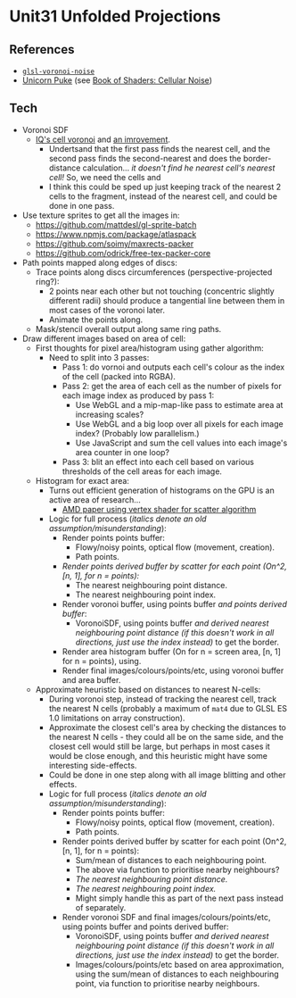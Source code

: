 # Unit31 Unfolded Projections

## References

- [`glsl-voronoi-noise`](https://github.com/MaxBittker/glsl-voronoi-noise)
- [Unicorn Puke](https://thebookofshaders.com/edit.php?log=160504143842) (see [Book of Shaders: Cellular Noise](https://thebookofshaders.com/12/))

## Tech

- Voronoi SDF
  - [IQ's cell voronoi](https://www.shadertoy.com/view/ldl3W8) and [an imrovement](https://www.shadertoy.com/view/llG3zy).
    - Undertsand that the first pass finds the nearest cell, and the second pass finds the second-nearest and does the border-distance calculation... _it doesn't find he nearest cell's nearest cell!_ So, we need the cells and
    - I think this could be sped up just keeping track of the nearest 2 cells to the fragment, instead of the nearest cell, and could be done in one pass.
- Use texture sprites to get all the images in:
  - https://github.com/mattdesl/gl-sprite-batch
  - https://www.npmjs.com/package/atlaspack
  - https://github.com/soimy/maxrects-packer
  - https://github.com/odrick/free-tex-packer-core
- Path points mapped along edges of discs:
  - Trace points along discs circumferences (perspective-projected ring?):
    - 2 points near each other but not touching (concentric slightly different radii) should produce a tangential line between them in most cases of the voronoi later.
    - Animate the points along.
  - Mask/stencil overall output along same ring paths.
- Draw different images based on area of cell:
  - First thoughts for pixel area/histogram using gather algorithm:
    - Need to split into 3 passes:
      - Pass 1: do vornoi and outputs each cell's colour as the index of the cell (packed into RGBA).
      - Pass 2: get the area of each cell as the number of pixels for each image index as produced by pass 1:
        - Use WebGL and a mip-map-like pass to estimate area at increasing scales?
        - Use WebGL and a big loop over all pixels for each image index? (Probably low parallelism.)
        - Use JavaScript and sum the cell values into each image's area counter in one loop?
      - Pass 3: blit an effect into each cell based on various thresholds of the cell areas for each image.
  - Histogram for exact area:
    - Turns out efficient generation of histograms on the GPU is an active area of research...
      - [AMD paper using vertex shader for scatter algorithm](https://developer.amd.com/wordpress/media/2012/10/GPUHistogramGeneration_preprint.pdf)
    - Logic for full process (_italics denote an old assumption/misunderstanding_):
      - Render points points buffer:
        - Flowy/noisy points, optical flow (movement, creation).
        - Path points.
      - _Render points derived buffer by scatter for each point (On^2, [n, 1], for n = points):_
        - The nearest neighbouring point distance.
        - The nearest neighbouring point index.
      - Render voronoi buffer, using points buffer _and points derived buffer_:
        - VoronoiSDF, using points buffer _and derived nearest neighbouring point distance (if this doesn't work in all directions, just use the index instead)_ to get the border.
      - Render area histogram buffer (On for n = screen area, [n, 1] for n = points), using.
      - Render final images/colours/points/etc, using voronoi buffer and area buffer.
  - Approximate heuristic based on distances to nearest N-cells:
    - During voronoi step, instead of tracking the nearest cell, track the nearest N cells (probably a maximum of `mat4` due to GLSL ES 1.0 limitations on array construction).
    - Approximate the closest cell's area by checking the distances to the nearest N cells - they could all be on the same side, and the closest cell would still be large, but perhaps in most cases it would be close enough, and this heuristic might have some interesting side-effects.
    - Could be done in one step along with all image blitting and other effects.
    - Logic for full process (_italics denote an old assumption/misunderstanding_):
      - Render points points buffer:
        - Flowy/noisy points, optical flow (movement, creation).
        - Path points.
      - Render points derived buffer by scatter for each point (On^2, [n, 1], for n = points):
        - Sum/mean of distances to each neighbouring point.
        - The above via function to prioritise nearby neighbours?
        - _The nearest neighbouring point distance._
        - _The nearest neighbouring point index._
        - Might simply handle this as part of the next pass instead of separately.
      - Render voronoi SDF and final images/colours/points/etc, using points buffer and points derived buffer:
        - VoronoiSDF, using points buffer _and derived nearest neighbouring point distance (if this doesn't work in all directions, just use the index instead)_ to get the border.
        - Images/colours/points/etc based on area approximation, using the sum/mean of distances to each neighbouring point, via function to prioritise nearby neighbours.
